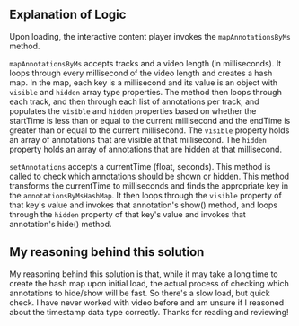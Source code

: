 ## Explanation of Logic

Upon loading, the interactive content player invokes the <code>mapAnnotationsByMs</code> method. 

<p><code>mapAnnotationsByMs</code> accepts tracks and a video length (in milliseconds). It loops through every millisecond of the video length and creates a hash map. In the map, each key is a millisecond and its value is an object with <code>visible</code> and <code>hidden</code> array type properties. The method then loops through each track, and then through each list of annotations per track, and populates the <code>visible</code> and <code>hidden</code> properties based on whether the startTime is less than or equal to the current millisecond and the endTime is greater than or equal to the current millisecond. The <code>visible</code> property holds an array of annotations that are visible at that millisecond. The <code>hidden</code> property holds an array of annotations that are hidden at that millisecond.</p>

<p><code>setAnnotations</code> accepts a currentTime (float, seconds). This method is called to check which annotations should be shown or hidden. This method transforms the currentTime to milliseconds and finds the appropriate key in the <code>annotationsByMsHashMap</code>. It then loops through the <code>visible</code> property of that key's value and invokes that annotation's show() method, and loops through the <code>hidden</code> property of that key's value and invokes that annotation's  hide() method.</p>

## My reasoning behind this solution

<p>My reasoning behind this solution is that, while it may take a long time to create the hash map upon initial load, the actual process of checking which annotations to hide/show will be fast. So there's a slow load, but quick check. I have never worked with video before and am unsure if I reasoned about the timestamp data type correctly. Thanks for reading and reviewing!</p>
